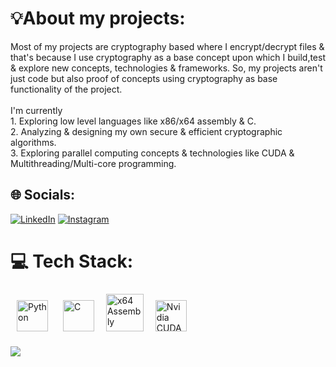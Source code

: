 # 💡About my projects:
Most of my projects are cryptography based where I encrypt/decrypt files & that's because I use cryptography as a base concept upon which I build,test & explore new concepts, technologies & frameworks. So, my projects aren't just code but also proof of concepts using cryptography as base functionality of the project.
<br><br>I'm currently <br>1. Exploring low level languages like x86/x64 assembly & C.<br>2. Analyzing & designing my own secure & efficient cryptographic algorithms.<br>3. Exploring parallel computing concepts & technologies like CUDA & Multithreading/Multi-core programming.


## 🌐 Socials:
[![LinkedIn](https://img.shields.io/badge/LinkedIn-%230077B5.svg?logo=linkedin&logoColor=white)](https://www.linkedin.com/in/gurudatta-r-k-770a05283/) [![Instagram](https://img.shields.io/badge/Instagram-%23E4405F.svg?logo=Instagram&logoColor=white)](https://instagram.com/gurudatta_r_k)  

# 💻 Tech Stack:
<div align="left">  
<a href="https://www.python.org/" target="_blank"><img style="margin: 10px" src="https://profilinator.rishav.dev/skills-assets/python-original.svg" alt="Python" height="50" /></a>
<a href="https://www.cprogramming.com/" target="_blank"><img style="margin: 10px" src="https://profilinator.rishav.dev/skills-assets/c-original.svg" alt="C" height="50" /></a>  
<a href="https://en.wikipedia.org/wiki/X86_assembly_language" target="_blank"><img style="margin: 5px" src="https://user-images.githubusercontent.com/103866722/177873824-ac727cae-29d5-406d-87de-93bb2bf21f02.png" alt="x64 Assembly" height="60" /></a>  
<a href="https://developer.nvidia.com/cuda-zone" target="_blank"><img style="margin: 10px" src="https://cdn-icons-png.flaticon.com/512/882/882731.png" alt="Nvidia CUDA" height="50" /></a> 
</div>

![](https://github-readme-stats.vercel.app/api/top-langs/?username=GurudattaRK&theme=dark&hide_border=false&include_all_commits=true&count_private=false&layout=compact)

